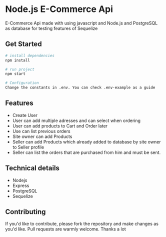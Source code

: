 # Node.js E-Commerce Api

E-Commerce Api made with using javascript and Node.js and PostgreSQL as database for testing features of Sequelize

## Get Started

```bash
# install dependencies
npm install
```
```bash
# run project
npm start
```
```bash
# Configuration 
Change the constants in .env. You can check .env-example as a guide 
```

## Features

* Create User
* User can add multiple adresses and can select when ordering
* User can add products to Cart and Order later
* Use can list previous orders
* Site owner can add Products
* Seller can add Products which already added to database by site owner to Seller profile
* Seller can list the orders that are purchased from him and must be sent. 

## Technical details

* Nodejs
* Express
* PostgreSQL
* Sequelize

## Contributing

If you'd like to contribute, please fork the repository and make changes as you'd like. Pull requests are warmly welcome. Thanks a lot

